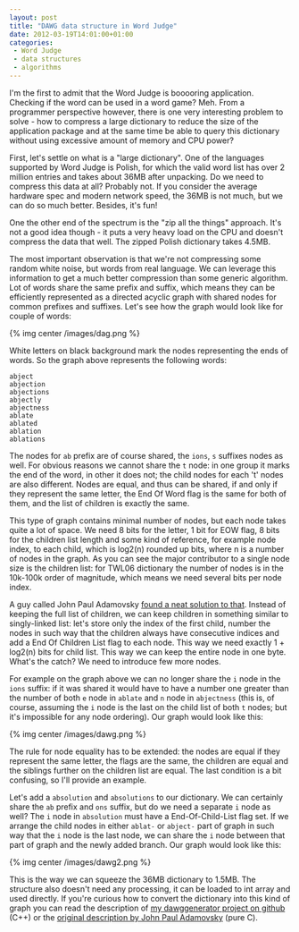 ```yaml
---
layout: post
title: "DAWG data structure in Word Judge"
date: 2012-03-19T14:01:00+01:00
categories:
 - Word Judge
 - data structures
 - algorithms
---
```


I'm the first to admit that the Word Judge is booooring application. Checking if the word can be used in a word game? Meh. From a programmer perspective however, there is one very interesting problem to solve - how to compress a large dictionary to reduce the size of the application package and at the same time be able to query this dictionary without using excessive amount of memory and CPU power?

First, let's settle on what is a "large dictionary". One of the languages supported by Word Judge is Polish, for which the valid word list has over 2 million entries and takes about 36MB after unpacking. Do we need to compress this data at all? Probably not. If you consider the average hardware spec and modern network speed, the 36MB is not much, but we can do so much better. Besides, it's fun!

One the other end of the spectrum is the "zip all the things" approach. It's not a good idea though - it puts a very heavy load on the CPU and doesn't compress the data that well. The zipped Polish dictionary takes 4.5MB.

The most important observation is that we're not compressing some random white noise, but words from real language. We can leverage this information to get a much better compression than some generic algorithm. Lot of words share the same prefix and suffix, which means they can be efficiently represented as a directed acyclic graph with shared nodes for common prefixes and suffixes. Let's see how the graph would look like for couple of words:

{% img center /images/dag.png %}

White letters on black background mark the nodes representing the ends of words. So the graph above represents the following words:

```
abject
abjection
abjections
abjectly
abjectness
ablate
ablated
ablation
ablations
```

The nodes for `ab` prefix are of course shared, the `ions`, `s` suffixes nodes as well. For obvious reasons we cannot share the `t` node: in one group it marks the end of the word, in other it does not; the child nodes for each 't' nodes are also different. Nodes are equal, and thus can be shared, if and only if they represent the same letter, the End Of Word flag is the same for both of them, and the list of children is exactly the same.

This type of graph contains minimal number of nodes, but each node takes quite a lot of space. We need 8 bits for the letter, 1 bit for EOW flag, 8 bits for the children list length and some kind of reference, for example node index, to each child, which is log2(n) rounded up bits, where n is a number of nodes in the graph. As you can see the major contributor to a single node size is the children list: for TWL06 dictionary the number of nodes is in the 10k-100k order of magnitude, which means we need several bits per node index.

A guy called John Paul Adamovsky [found a neat solution to that](http://www.pathcom.com/~vadco/dawg.html). Instead of keeping the full list of children, we can keep children in something similar to singly-linked list: let's store only the index of the first child, number the nodes in such way that the children always have consecutive indices and add a End Of Children List flag to each node. This way we need exactly 1 + log2(n) bits for child list. This way we can keep the entire node in one byte. What's the catch? We need to introduce few more nodes.

For example on the graph above we can no longer share the `i` node in the `ions` suffix: if it was shared it would have to have a number one greater than the number of both `e` node in `ablate` and `n` node in `abjectness` (this is, of course, assuming the `i` node is the last on the child list of both `t` nodes; but it's impossible for any node ordering). Our graph would look like this:

{% img center /images/dawg.png %}

The rule for node equality has to be extended: the nodes are equal if they represent the same letter, the flags are the same, the children are equal and the siblings further on the children list are equal. The last condition is a bit confusing, so I'll provide an example.

Let's add a `absolution` and `absolutions` to our dictionary. We can certainly share the `ab` prefix and `ons` suffix, but do we need a separate `i` node as well? The `i` node in `absolution` must have a End-Of-Child-List flag set. If we arrange the child nodes in either `ablat-` or `abject-` part of graph in such way that the `i` node is the last node, we can share the `i` node between that part of graph and the newly added branch. Our graph would look like this:

{% img center /images/dawg2.png %}

This is the way we can squeeze the 36MB dictionary to 1.5MB. The structure also doesn't need any processing, it can be loaded to int array and used directly. If you're curious how to convert the dictionary into this kind of graph you can read the description of [my dawggenerator project on github](https://github.com/chalup/dawggenerator) (C++) or the [original description by John Paul Adamovsky](http://www.pathcom.com/~vadco/dawg.html) (pure C).
